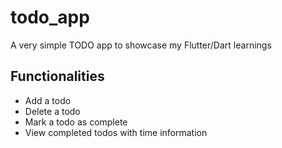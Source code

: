 # todo_app

A very simple TODO app to showcase my Flutter/Dart learnings

## Functionalities

- Add a todo
- Delete a todo
- Mark a todo as complete
- View completed todos with time information

